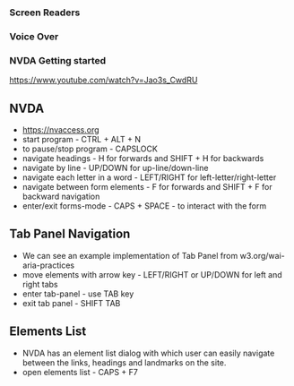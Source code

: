 ### Screen Readers

### Voice Over


### NVDA Getting started
https://www.youtube.com/watch?v=Jao3s_CwdRU

## NVDA
- https://nvaccess.org
- start program - CTRL + ALT + N
- to pause/stop program - CAPSLOCK
- navigate headings - H for forwards and SHIFT + H for backwards
-  navigate by line - UP/DOWN for up-line/down-line
- navigate each letter in a word - LEFT/RIGHT for left-letter/right-letter
- navigate between form elements - F for forwards and SHIFT + F for backward navigation
- enter/exit forms-mode - CAPS + SPACE - to interact with the form

## Tab Panel Navigation
- We can see an example implementation of Tab Panel from w3.org/wai-aria-practices
- move elements with arrow key - LEFT/RIGHT or UP/DOWN for left and right tabs
- enter tab-panel - use TAB key
- exit tab panel - SHIFT TAB

## Elements List
- NVDA has an element list dialog with which user can easily navigate between the links, headings and landmarks on the site.
- open elements list - CAPS + F7

